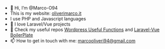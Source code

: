 - 👋 Hi, I’m @Marco-O94
- This is my website: [oliverimarco.it](https://oliverimarco.it)
- I use PHP and Javascript languages
- 🧡 I love Laravel/Vue projects
- 🌱 Check my useful repos [Wordpress Useful Functions](https://github.com/Marco-O94/Wordpress-useful-functions) and [Laravel-Vue BoilerPlate](https://github.com/Marco-O94/Laravel-vue-boilerplate)
- 📫 How to get in touch with me: marcooliveri94@gmail.com


<!---
Marco-O94/Marco-O94 is a ✨ special ✨ repository because its `README.md` (this file) appears on your GitHub profile.
You can click the Preview link to take a look at your changes.
--->
